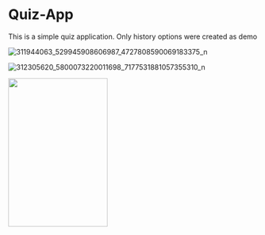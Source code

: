 # Quiz-App
This is a simple quiz application.
Only history options were created as demo

![311944063_529945908606987_4727808590069183375_n](https://user-images.githubusercontent.com/117646017/201483955-f79afd9a-4fed-4c9f-ae4d-e4ec26a5b3c8.jpg)

![312305620_5800073220011698_7177531881057355310_n](https://user-images.githubusercontent.com/117646017/201483984-dfeb7814-3f43-4734-8776-fb574f34ae89.jpg)

<img src="https://user-images.githubusercontent.com/117646017/201483955-f79afd9a-4fed-4c9f-ae4d-e4ec26a5b3c8.jpg" width="200" height="300"/>
